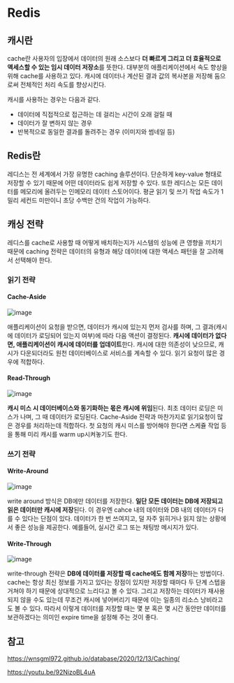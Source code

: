 # Redis


## 캐시란
cache란 사용자의 입장에서 데이터의 원래 소스보다 **더 빠르게 그리고 더 효율적으로 액세스할 수 있는 임시 데이터 저장소**를 뜻한다. 대부분의 애플리케이션에서
속도 향상을 위해 cache를 사용하고 있다. 캐시에 데이터나 계산된 결과 값의 복사본을 저장해 둠으로써 전체적인 처리 속도를 향상시킨다.

캐시를 사용하는 경우는 다음과 같다.
- 데이터에 직접적으로 접근하는 데 걸리는 시간이 오래 걸릴 때
- 데이터가 잘 변하지 않는 경우
- 반복적으로 동일한 결과를 돌려주는 경우 (이미지와 썸네일 등)

## Redis란
레디스는 전 세계에서 가장 유명한 caching 솔루션이다. 
단순하게 key-value 형태로 저장할 수 있기 때문에
어떤 데이터라도 쉽게 저장할 수 있다.
또한 레디스는 모든 데이터를 메모리에 올려두는
인메모리 데이터 스토어이다. 평균 읽기 및 쓰기 작업 속도가 1밀리 세컨드 미만이니 초당 수백만 건의 작업이 가능하다.

## 캐싱 전략
레디스를 cache로 사용할 때 어떻게 배치하는지가
시스템의 성능에 큰 영향을 끼치기 때문에 caching 전략은 데이터의 유형과
해당 데이터에 대한 액세스 패턴을
잘 고려해서 선택해야 한다.

### 읽기 전략
#### Cache-Aside

![image](https://user-images.githubusercontent.com/46465928/158104527-333053c5-04e5-48bc-a87b-beea7a98e3c5.png)

애플리케이션이 요청을 받으면, 데이터가 캐시에 있는지 먼저 검사를 하며, 그 결과(캐시에 데이터가 로딩되어 있는지 여부)에 따라 다음 액션이 결정된다. **캐시에 데이터가 없다면, 애플리케이션이 캐시에 데이터를 업데이트**한다. 캐시에 대한 의존성이 낮으므로, 캐시가 다운되더라도 원천 데이터베이스로 서비스를 계속할 수 있다. 읽기 요청이 많은 경우에 적합하다.

#### Read-Through

![image](https://user-images.githubusercontent.com/46465928/158104554-4428f6a8-8610-42c2-beb1-241a086501bf.png)

**캐시 미스 시 데이터베이스와 동기화하는 몫은 캐시에 위임**된다. 최초 데이터 로딩은 미스가 나며, 그 때 데이터가 로딩된다. Cache-Aside 전략과 마찬가지로 읽기요청이 많은 경우를 처리하는데 적합하다. 첫 요청의 캐시 미스를 방어해야 한다면 스케쥴 작업 등을 통해 미리 캐시를 warm up시켜놓기도 한다.

### 쓰기 전략
#### Write-Around

![image](https://user-images.githubusercontent.com/46465928/155972106-e45061a4-4344-4878-b109-c3f4e3a21ca2.png)

write around 방식은 DB에만 데이터를 저장한다.
**일단 모든 데이터는 DB에 저장되고 읽은 데이터만 캐시에 저장**된다. 
이 경우엔 cahce 내의 데이터와 DB 내의 데이터가
다를 수 있다는 단점이 있다. 데이터가 한 번 쓰여지고, 덜 자주 읽히거나 읽지 않는 상황에서 좋은 성능을 제공한다. 예를들어, 실시간 로그 또는 채팅방 메시지가 있다.

#### Write-Through

![image](https://user-images.githubusercontent.com/46465928/155972155-63958058-94be-4a8c-a158-bc6f53533924.png)

write-through 전략은
**DB에 데이터를 저장할 때
cache에도 함께 저장**하는 방법이다.
cache는 항상 최신 정보를 가지고 있다는 장점이 있지만
저장할 때마다 두 단계 스텝을 거쳐야 하기 때문에
상대적으로 느리다고 볼 수 있다.
그리고 저장하는 데이터가 재사용되지 않을 수도 있는데
무조건 캐시에 넣어버리기 때문에
이는 일종의 리소스 낭비라고도 볼 수 있다.
따라서 이렇게 데이터를 저장할 때는 몇 분
혹은 몇 시간 동안만 데이터를 보관하겠다는 의미인
expire time을 설정해 주는 것이 좋다.

## 참고
https://wnsgml972.github.io/database/2020/12/13/Caching/

https://youtu.be/92NizoBL4uA



